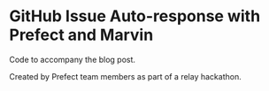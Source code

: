 # GitHub Issue Auto-response with Prefect and Marvin

Code to accompany the blog post.

Created by Prefect team members as part of a relay hackathon.
